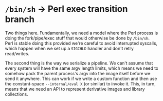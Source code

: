 # `/bin/sh` -> Perl exec transition branch
Two things here. Fundamentally, we need a model where the Perl process is doing
the fork/pipe/exec stuff that would otherwise be done by `/bin/sh`. Perl is
stable doing this provided we're careful to avoid interrupted syscalls, which
happen when we set up a `SIGCHLD` handler and don't retry read/writes.

The second thing is the way we serialize a pipeline. We can't assume that every
system will have the same argv length limits, which means we need to somehow
pack the parent process's argv into the image itself before we send it
anywhere. This can work if we write a custom function and then use the
constant-space `--internal/eval X` (or similar) to invoke it. This, in turn,
means that we need an API to represent derivative images and library
collections.
